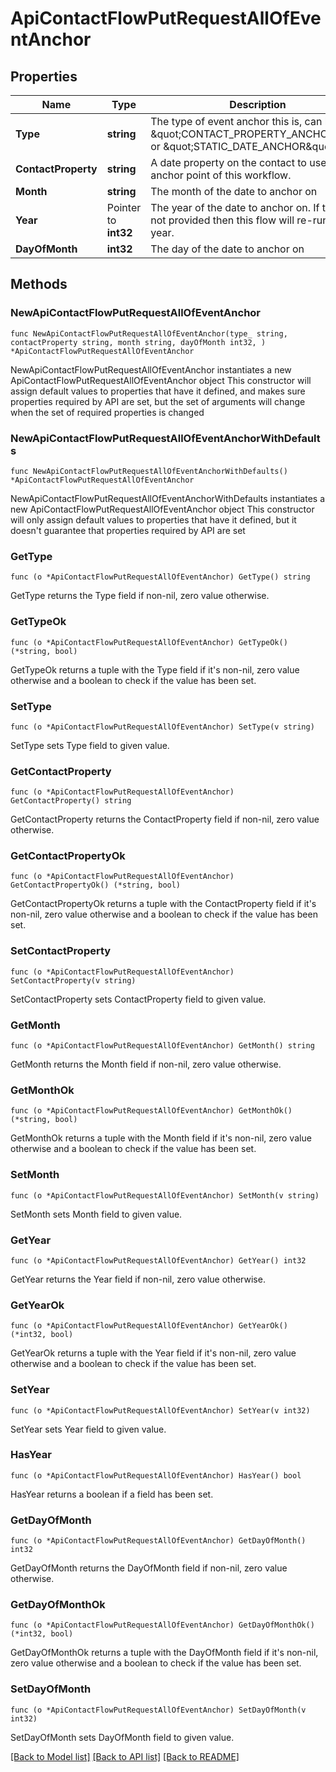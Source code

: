 # ApiContactFlowPutRequestAllOfEventAnchor

## Properties

Name | Type | Description | Notes
------------ | ------------- | ------------- | -------------
**Type** | **string** | The type of event anchor this is, can be: \&quot;CONTACT_PROPERTY_ANCHOR\&quot; or \&quot;STATIC_DATE_ANCHOR\&quot; | [default to "CONTACT_PROPERTY_ANCHOR"]
**ContactProperty** | **string** | A date property on the contact to use as the anchor point of this workflow. | 
**Month** | **string** | The month of the date to anchor on | 
**Year** | Pointer to **int32** | The year of the date to anchor on. If this is not provided then this flow will re-run each year. | [optional] 
**DayOfMonth** | **int32** | The day of the date to anchor on | 

## Methods

### NewApiContactFlowPutRequestAllOfEventAnchor

`func NewApiContactFlowPutRequestAllOfEventAnchor(type_ string, contactProperty string, month string, dayOfMonth int32, ) *ApiContactFlowPutRequestAllOfEventAnchor`

NewApiContactFlowPutRequestAllOfEventAnchor instantiates a new ApiContactFlowPutRequestAllOfEventAnchor object
This constructor will assign default values to properties that have it defined,
and makes sure properties required by API are set, but the set of arguments
will change when the set of required properties is changed

### NewApiContactFlowPutRequestAllOfEventAnchorWithDefaults

`func NewApiContactFlowPutRequestAllOfEventAnchorWithDefaults() *ApiContactFlowPutRequestAllOfEventAnchor`

NewApiContactFlowPutRequestAllOfEventAnchorWithDefaults instantiates a new ApiContactFlowPutRequestAllOfEventAnchor object
This constructor will only assign default values to properties that have it defined,
but it doesn't guarantee that properties required by API are set

### GetType

`func (o *ApiContactFlowPutRequestAllOfEventAnchor) GetType() string`

GetType returns the Type field if non-nil, zero value otherwise.

### GetTypeOk

`func (o *ApiContactFlowPutRequestAllOfEventAnchor) GetTypeOk() (*string, bool)`

GetTypeOk returns a tuple with the Type field if it's non-nil, zero value otherwise
and a boolean to check if the value has been set.

### SetType

`func (o *ApiContactFlowPutRequestAllOfEventAnchor) SetType(v string)`

SetType sets Type field to given value.


### GetContactProperty

`func (o *ApiContactFlowPutRequestAllOfEventAnchor) GetContactProperty() string`

GetContactProperty returns the ContactProperty field if non-nil, zero value otherwise.

### GetContactPropertyOk

`func (o *ApiContactFlowPutRequestAllOfEventAnchor) GetContactPropertyOk() (*string, bool)`

GetContactPropertyOk returns a tuple with the ContactProperty field if it's non-nil, zero value otherwise
and a boolean to check if the value has been set.

### SetContactProperty

`func (o *ApiContactFlowPutRequestAllOfEventAnchor) SetContactProperty(v string)`

SetContactProperty sets ContactProperty field to given value.


### GetMonth

`func (o *ApiContactFlowPutRequestAllOfEventAnchor) GetMonth() string`

GetMonth returns the Month field if non-nil, zero value otherwise.

### GetMonthOk

`func (o *ApiContactFlowPutRequestAllOfEventAnchor) GetMonthOk() (*string, bool)`

GetMonthOk returns a tuple with the Month field if it's non-nil, zero value otherwise
and a boolean to check if the value has been set.

### SetMonth

`func (o *ApiContactFlowPutRequestAllOfEventAnchor) SetMonth(v string)`

SetMonth sets Month field to given value.


### GetYear

`func (o *ApiContactFlowPutRequestAllOfEventAnchor) GetYear() int32`

GetYear returns the Year field if non-nil, zero value otherwise.

### GetYearOk

`func (o *ApiContactFlowPutRequestAllOfEventAnchor) GetYearOk() (*int32, bool)`

GetYearOk returns a tuple with the Year field if it's non-nil, zero value otherwise
and a boolean to check if the value has been set.

### SetYear

`func (o *ApiContactFlowPutRequestAllOfEventAnchor) SetYear(v int32)`

SetYear sets Year field to given value.

### HasYear

`func (o *ApiContactFlowPutRequestAllOfEventAnchor) HasYear() bool`

HasYear returns a boolean if a field has been set.

### GetDayOfMonth

`func (o *ApiContactFlowPutRequestAllOfEventAnchor) GetDayOfMonth() int32`

GetDayOfMonth returns the DayOfMonth field if non-nil, zero value otherwise.

### GetDayOfMonthOk

`func (o *ApiContactFlowPutRequestAllOfEventAnchor) GetDayOfMonthOk() (*int32, bool)`

GetDayOfMonthOk returns a tuple with the DayOfMonth field if it's non-nil, zero value otherwise
and a boolean to check if the value has been set.

### SetDayOfMonth

`func (o *ApiContactFlowPutRequestAllOfEventAnchor) SetDayOfMonth(v int32)`

SetDayOfMonth sets DayOfMonth field to given value.



[[Back to Model list]](../README.md#documentation-for-models) [[Back to API list]](../README.md#documentation-for-api-endpoints) [[Back to README]](../README.md)


